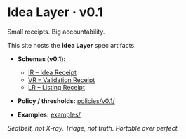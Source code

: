 # Idea Layer · v0.1

Small receipts. Big accountability.

This site hosts the **Idea Layer** spec artifacts.

- **Schemas (v0.1):**
  - [IR – Idea Receipt](../schemas/v0.1/idea_receipt.schema.json)
  - [VR – Validation Receipt](../schemas/v0.1/validation_receipt.schema.json)
  - [LR – Listing Receipt](../schemas/v0.1/listing_receipt.schema.json)

- **Policy / thresholds:** [policies/v0.1/](../policies/v0.1/)

- **Examples:** [examples/](../examples/)

_Seatbelt, not X-ray. Triage, not truth. Portable over perfect._
